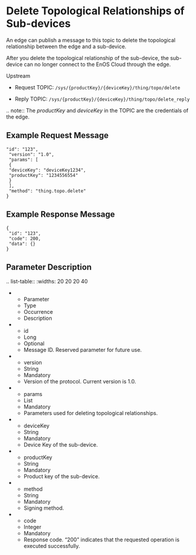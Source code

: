# Delete Topological Relationships of Sub-devices

An edge can publish a message to this topic to delete the topological relationship between the edge and a sub-device.

After you delete the topological relationship of the sub-device, the sub-device can no longer connect to the EnOS Cloud through the edge.

Upstream

- Request TOPIC: `/sys/{productKey}/{deviceKey}/thing/topo/delete`

- Reply TOPIC: `/sys/{productKey}/{deviceKey}/thing/topo/delete_reply`

.. note:: The *productKey* and *deviceKey* in the TOPIC are the credentials of the edge.

## Example Request Message

```
"id": "123",
 "version": "1.0",
 "params": [
 {
 "deviceKey": "deviceKey1234",
 "productKey": "1234556554"
 }
 ],
 "method": "thing.topo.delete"
}

```

## Example Response Message

```
{
 "id": "123",
 "code": 200,
 "data": {}
}

```

## Parameter Description

.. list-table::
   :widths: 20 20 20 40

   * - Parameter
     - Type
     - Occurrence
     - Description
   * - id
     - Long
     - Optional
     - Message ID. Reserved parameter for future use.
   * - version
     - String
     - Mandatory
     - Version of the protocol. Current version is 1.0.
   * - params
     - List
     - Mandatory
     - Parameters used for deleting topological relationships.
   * - deviceKey
     - String
     - Mandatory
     - Device Key of the sub-device.
   * - productKey
     - String
     - Mandatory
     - Product key of the sub-device.
   * - method
     - String
     - Mandatory
     - Signing method.
   * - code
     - Integer
     - Mandatory
     - Response code. &ldquo;200&rdquo; indicates that the requested operation is executed successfully.

<!--end-->
